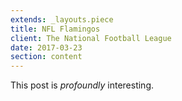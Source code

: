 ```yaml
---
extends: _layouts.piece
title: NFL Flamingos
client: The National Football League
date: 2017-03-23
section: content
---
```


This post is *profoundly* interesting.